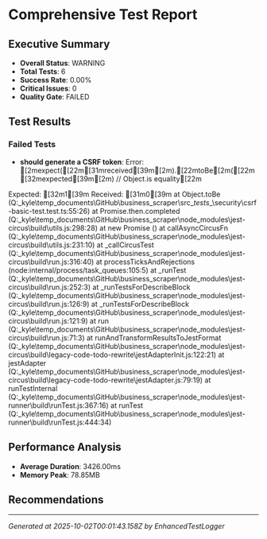 # Comprehensive Test Report

## Executive Summary
- **Overall Status**: WARNING
- **Total Tests**: 6
- **Success Rate**: 0.00%
- **Critical Issues**: 0
- **Quality Gate**: FAILED

## Test Results
### Failed Tests
- **should generate a CSRF token**: Error: [2mexpect([22m[31mreceived[39m[2m).[22mtoBe[2m([22m[32mexpected[39m[2m) // Object.is equality[22m

Expected: [32m1[39m
Received: [31m0[39m
    at Object.toBe (Q:\_kyle\temp_documents\GitHub\business_scraper\src\__tests__\security\csrf-basic-test.test.ts:55:26)
    at Promise.then.completed (Q:\_kyle\temp_documents\GitHub\business_scraper\node_modules\jest-circus\build\utils.js:298:28)
    at new Promise (<anonymous>)
    at callAsyncCircusFn (Q:\_kyle\temp_documents\GitHub\business_scraper\node_modules\jest-circus\build\utils.js:231:10)
    at _callCircusTest (Q:\_kyle\temp_documents\GitHub\business_scraper\node_modules\jest-circus\build\run.js:316:40)
    at processTicksAndRejections (node:internal/process/task_queues:105:5)
    at _runTest (Q:\_kyle\temp_documents\GitHub\business_scraper\node_modules\jest-circus\build\run.js:252:3)
    at _runTestsForDescribeBlock (Q:\_kyle\temp_documents\GitHub\business_scraper\node_modules\jest-circus\build\run.js:126:9)
    at _runTestsForDescribeBlock (Q:\_kyle\temp_documents\GitHub\business_scraper\node_modules\jest-circus\build\run.js:121:9)
    at run (Q:\_kyle\temp_documents\GitHub\business_scraper\node_modules\jest-circus\build\run.js:71:3)
    at runAndTransformResultsToJestFormat (Q:\_kyle\temp_documents\GitHub\business_scraper\node_modules\jest-circus\build\legacy-code-todo-rewrite\jestAdapterInit.js:122:21)
    at jestAdapter (Q:\_kyle\temp_documents\GitHub\business_scraper\node_modules\jest-circus\build\legacy-code-todo-rewrite\jestAdapter.js:79:19)
    at runTestInternal (Q:\_kyle\temp_documents\GitHub\business_scraper\node_modules\jest-runner\build\runTest.js:367:16)
    at runTest (Q:\_kyle\temp_documents\GitHub\business_scraper\node_modules\jest-runner\build\runTest.js:444:34)

## Performance Analysis
- **Average Duration**: 3426.00ms
- **Memory Peak**: 78.85MB

## Recommendations


---
*Generated at 2025-10-02T00:01:43.158Z by EnhancedTestLogger*